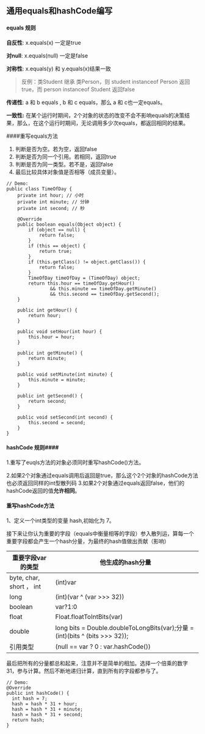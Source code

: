 ## 通用equals和hashCode编写 ##

#### equals 规则 ####

**自反性**:  x.equals(x) 一定是true

**对null**:  x.equals(null) 一定是false

**对称性**:  x.equals(y)  和  y.equals(x)结果一致

> 反例：类Student 继承 类Person，则 student instanceof Person 返回true，而 person instanceof Student 返回false

**传递性**:  a 和 b equals , b 和 c  equals，那么 a 和 c也一定equals。

**一致性:**  在某个运行时期间，2个对象的状态的改变不会不影响equals的决策结果，那么，在这个运行时期间，无论调用多少次equals，都返回相同的结果。

####重写equals方法

1. 判断是否为空。若为空，返回false
2. 判断是否为同一个引用。若相同，返回true
3. 判断是否为同一类型。若不是，返回false
4. 最后比较具体对象值是否相等（成员变量）。

```
// Demo:
public class TimeOfDay {
    private int hour; // 小时
    private int minute; // 分钟
    private int second; // 秒
    
    @Override
    public boolean equals(Object object) {
        if (object == null) {
            return false;
        }
        if (this == object) {
            return true;
        }
        if (this.getClass() != object.getClass()) {
            return false;
        }
        TimeOfDay timeOfDay = (TimeOfDay) object;
        return this.hour == timeOfDay.getHour()
                && this.minute == timeOfDay.getMinute()
                && this.second == timeOfDay.getSecond();
    }
    
    public int getHour() {
        return hour;
    }

    public void setHour(int hour) {
        this.hour = hour;
    }

    public int getMinute() {
        return minute;
    }

    public void setMinute(int minute) {
        this.minute = minute;
    }

    public int getSecond() {
        return second;
    }

    public void setSecond(int second) {
        this.second = second;
    }   
}
```

#### hashCode 规则####

1.重写了euqls方法的对象必须同时重写hashCode()方法。

2.如果2个对象通过equals调用后返回是true，那么这个2个对象的hashCode方法也必须返回同样的int型散列码
3.如果2个对象通过equals返回false，他们的hashCode返回的值**允许相同**。

#### 重写hashCode方法 ####

1、定义一个int类型的变量 hash,初始化为 7。

接下来让你认为重要的字段（equals中衡量相等的字段）参入散列运，算每一个重要字段都会产生一个hash分量，为最终的hash值做出贡献（影响）

| 重要字段var的类型              | 他生成的hash分量                               |
| ----------------------- | ---------------------------------------- |
| byte, char, short ， int | (int)var                                 |
| long                    | (int)(var ^ (var >>> 32))                |
| boolean                 | var?1:0                                  |
| float                   | Float.floatToIntBits(var)                |
| double                  | long bits = Double.doubleToLongBits(var);分量 = (int)(bits ^ (bits >>> 32)); |
| 引用类型                    | (null == var ? 0 : var.hashCode())       |

最后把所有的分量都总和起来，注意并不是简单的相加。选择一个倍乘的数字31，参与计算。然后不断地递归计算，直到所有的字段都参与了。

```
// Demo:
@Override
public int hashCode() {
  int hash = 7;
  hash = hash * 31 + hour;
  hash = hash * 31 + minute;
  hash = hash * 31 + second;
  return hash;
}
```

